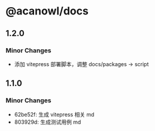 # @acanowl/docs

## 1.2.0

### Minor Changes

- 添加 vitepress 部署脚本，调整 docs/packages -> script

## 1.1.0

### Minor Changes

- 62be52f: 生成 vitepress 相关 md
- 803929d: 生成测试用例 md
